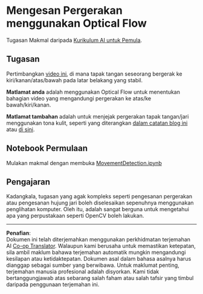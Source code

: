 <!--
CO_OP_TRANSLATOR_METADATA:
{
  "original_hash": "3d53d6409f80970f7281a45dee35328a",
  "translation_date": "2025-08-29T11:49:46+00:00",
  "source_file": "lessons/4-ComputerVision/06-IntroCV/lab/README.md",
  "language_code": "ms"
}
-->
# Mengesan Pergerakan menggunakan Optical Flow

Tugasan Makmal daripada [Kurikulum AI untuk Pemula](https://aka.ms/ai-beginners).

## Tugasan

Pertimbangkan [video ini](../../../../../../lessons/4-ComputerVision/06-IntroCV/lab/palm-movement.mp4), di mana tapak tangan seseorang bergerak ke kiri/kanan/atas/bawah pada latar belakang yang stabil.

**Matlamat anda** adalah menggunakan Optical Flow untuk menentukan bahagian video yang mengandungi pergerakan ke atas/ke bawah/kiri/kanan.

**Matlamat tambahan** adalah untuk menjejak pergerakan tapak tangan/jari menggunakan tona kulit, seperti yang diterangkan [dalam catatan blog ini](https://dev.to/amarlearning/finger-detection-and-tracking-using-opencv-and-python-586m) atau [di sini](http://www.benmeline.com/finger-tracking-with-opencv-and-python/).

## Notebook Permulaan

Mulakan makmal dengan membuka [MovementDetection.ipynb](MovementDetection.ipynb)

## Pengajaran

Kadangkala, tugasan yang agak kompleks seperti pengesanan pergerakan atau pengesanan hujung jari boleh diselesaikan sepenuhnya menggunakan penglihatan komputer. Oleh itu, adalah sangat berguna untuk mengetahui apa yang perpustakaan seperti OpenCV boleh lakukan.

---

**Penafian**:  
Dokumen ini telah diterjemahkan menggunakan perkhidmatan terjemahan AI [Co-op Translator](https://github.com/Azure/co-op-translator). Walaupun kami berusaha untuk memastikan ketepatan, sila ambil maklum bahawa terjemahan automatik mungkin mengandungi kesilapan atau ketidaktepatan. Dokumen asal dalam bahasa asalnya harus dianggap sebagai sumber yang berwibawa. Untuk maklumat penting, terjemahan manusia profesional adalah disyorkan. Kami tidak bertanggungjawab atas sebarang salah faham atau salah tafsir yang timbul daripada penggunaan terjemahan ini.